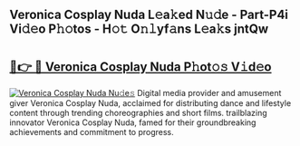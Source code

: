 ## Veronica Cosplay Nuda L𝚎a𝚔ed N𝚞𝚍e - Part-P4i Vi𝚍𝚎o P𝚑𝚘tos - H𝚘𝚝 O𝚗𝚕yf𝚊ns L𝚎a𝚔s jntQw

# <h2><a href="http://kf6um2.oniu.top/?m=Veronica+Cosplay+Nuda">🔗👉 🔴 Veronica Cosplay Nuda P𝚑ot𝚘𝚜 V𝚒d𝚎o</a></h2>

[![Veronica Cosplay Nuda Nu𝚍e𝚜](https://i.imgur.com/0qMVB7G.gif)](http://kf6um2.oniu.top/?m=Veronica+Cosplay+Nuda)
Digital media provider and amusement giver Veronica Cosplay Nuda, acclaimed for distributing dance and lifestyle content through trending choreographies and short films. trailblazing innovator Veronica Cosplay Nuda, famed for their groundbreaking achievements and commitment to progress.  
